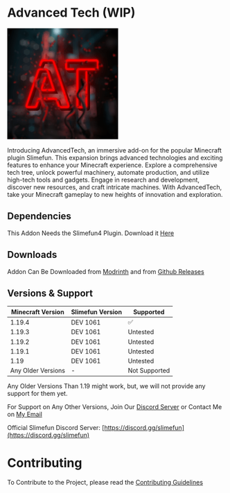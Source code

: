 # Advanced Tech (WIP)
![AdvancedTech](Images/Logo/logo.gif)  

Introducing AdvancedTech, an immersive add-on for the popular Minecraft plugin Slimefun. This expansion brings advanced technologies and exciting features to enhance your Minecraft experience. Explore a comprehensive tech tree, unlock powerful machinery, automate production, and utilize high-tech tools and gadgets. Engage in research and development, discover new resources, and craft intricate machines. With AdvancedTech, take your Minecraft gameplay to new heights of innovation and exploration.

## Dependencies
This Addon Needs the Slimefun4 Plugin.
Download it [Here](https://thebusybiscuit.github.io/builds/TheBusyBiscuit/Slimefun4/master/)

## Downloads
Addon Can Be Downloaded from [Modrinth](https://modrinth.com/plugin/advancedtech-slimefun) and from [Github Releases](https://github.com/PranavVerma-droid/AdvancedTech/releases)

## Versions & Support

| Minecraft Version  | Slimefun Version | Supported          |
|--------------------|------------------|--------------------|
| 1.19.4             | DEV 1061         | :white_check_mark: |
| 1.19.3             | DEV 1061         | Untested           |
| 1.19.2             | DEV 1061         | Untested           |
| 1.19.1             | DEV 1061         | Untested           |
| 1.19               | DEV 1061         | Untested           |
| Any Older Versions | -                | Not Supported      |

Any Older Versions Than 1.19 might work, but, we will not provide any support for them yet.

For Support on Any Other Versions, Join Our [Discord Server](https://discord.gg/8Wj8xw2) or Contact Me on [My Email](pranav@verma.net.in)

Official Slimefun Discord Server: [https://discord.gg/slimefun](https://discord.gg/slimefun)

# Contributing
To Contribute to the Project, please read the [Contributing Guidelines](CONTRIBUTING.md)
